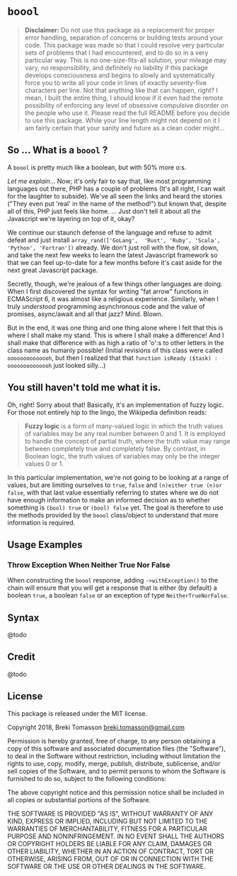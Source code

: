 # `boool`

> **Disclaimer:** Do not use this package as a replacement for proper error 
> handling, separation of concerns or building tests around your code. This
> package was made so that I could resolve very particular sets of problems
> that I had encountered, and to do so in a very particular way. This is no
> one-size-fits-all solution, your mileage may vary, no responsibility, and
> definitely no liability if this package develops consciousness and begins
> to slowly and systematically force you to write all your code in lines of
> exactly seventy-five characters per line. Not that anything like that can
> happen, right? I mean, I built the entire thing, I should know if it even
> had the remote possibility of enforcing any level of obsessive compulsive
> disorder on the people who use it. Please read the full README before you
> decide to use this package. While your line length might not depend on it
> I am fairly certain that your sanity and future as a clean coder might...

## So ... What is a `boool` ?

A `boool` is pretty much like a boolean, but with 50% more o:s.

*Let me explain*... Now; it's only fair to say that, like most programming languages out there, PHP has a couple of 
problems (It's all right, I can wait for the laughter to subside). We've all seen the links and heard the stories 
("They even put 'real' in the name of the method!") but known that, despite all of this, PHP just feels like home. 
... Just don't tell it about all the Javascript we're layering on top of it, okay?

We continue our staunch defense of the language and refuse to admit defeat and just install `array_rand(['GoLang', 
'Rust', 'Ruby', 'Scala', 'Python', 'Fortran'])` already. We don't just roll with the flow, sit down, and take the 
next few weeks to learn the latest Javascript framework so that we can feel up-to-date for a few months before it's 
cast aside for the next great Javascript package.

Secretly, though, we're jealous of a few things other languages are doing. When I first discovered the syntax for 
writing "fat arrow" functions in ECMAScript 6, it was almost like a religious experience. Similarly, when I truly 
*understood* programming asynchronous code and the value of promises, async/await and all that jazz? Mind. Blown.

But in the end, it was one thing and one thing alone where I felt that this is where I shall make my stand. This is 
where I shall make a difference! And I shall make that difference with as high a ratio of 'o':s to other letters in 
the class name as humanly possible! (Initial revisions of this class were called `oooooooooooooh`, but then I 
realized that that `function isReady ($task) : oooooooooooooh` just looked silly...)

## You still haven't told me what it is.

Oh, right! Sorry about that! Basically, it's an implementation of fuzzy logic. For those not entirely hip to the 
lingo, the Wikipedia definition reads:

> **Fuzzy logic** is a form of many-valued logic in which the truth values of variables may be any real number between
> 0 and 1. It is employed to handle the concept of partial truth, where the truth value may range between completely
> true and completely false. By contrast, in Boolean logic, the truth values of variables may only be the integer values
> 0 or 1.

In this particular implementation, we're not going to be looking at a range of values, but are limiting ourselves to 
`true`, `false` and `(n)either true (n)or false`, with that last value essentially referring to states where we do 
not have enough information to make an informed decision as to whether something is `(bool) true` or `(bool) false` 
yet. The goal is therefore to use the methods provided by the `boool` class/object to understand that more 
information is required.

## Usage Examples


### Throw Exception When Neither True Nor False

When constructing the `boool` response, adding `->withException()` to the chain will ensure that you will get a 
response that is either (by default) a boolean `true`, a boolean `false` or an exception of type `NeitherTrueNorFalse`.

## Syntax

@todo

## Credit

@todo

## License

This package is released under the MIT license.

Copyright 2018, Breki Tomasson <breki.tomasson@gmail.com>

Permission is hereby granted, free of charge, to any person obtaining a copy of this software and associated 
documentation files (the "Software"), to deal in the Software without restriction, including without limitation the 
rights to use, copy, modify, merge, publish, distribute, sublicense, and/or sell copies of the Software, and to permit
persons to whom the Software is furnished to do so, subject to the following conditions:

The above copyright notice and this permission notice shall be included in all copies or substantial portions of the 
Software.

THE SOFTWARE IS PROVIDED "AS IS", WITHOUT WARRANTY OF ANY KIND, EXPRESS OR IMPLIED, INCLUDING BUT NOT LIMITED TO THE 
WARRANTIES OF MERCHANTABILITY, FITNESS FOR A PARTICULAR PURPOSE AND NONINFRINGEMENT. IN NO EVENT SHALL THE AUTHORS OR 
COPYRIGHT HOLDERS BE LIABLE FOR ANY CLAIM, DAMAGES OR OTHER LIABILITY, WHETHER IN AN ACTION OF CONTRACT, TORT OR 
OTHERWISE, ARISING FROM, OUT OF OR IN CONNECTION WITH THE SOFTWARE OR THE USE OR OTHER DEALINGS IN THE SOFTWARE.
